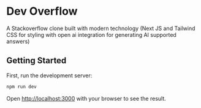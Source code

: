 # Dev Overflow

A Stackoverflow clone built with modern technology (Next JS and Tailwind CSS for styling with open ai integration for generating AI supported answers)

## Getting Started

First, run the development server:

```bash
npm run dev

```

Open [http://localhost:3000](http://localhost:3000) with your browser to see the result.
